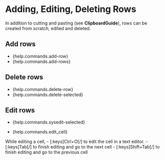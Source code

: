 # Adding, Editing, Deleting Rows

In addition to cutting and pasting (see **ClipboardGuide**), rows can be created from scratch, edited and deleted.

## Add rows

- {help.commands.add-row}
- {help.commands.add-rows}

## Delete rows

- {help.commands.delete-row}
- {help.commands.delete-selected}


## Edit rows

- {help.commands.sysedit-selected}

- {help.commands.edit_cell}

While editing a cell, 
    - [:keys]Ctrl+O[/] to edit the cell in a text editor.
    - [:keys]Tab[/] to finish editing and go to the next cell
    - [:keys]Shift+Tab[/] to finish editing and go to the previous cell


